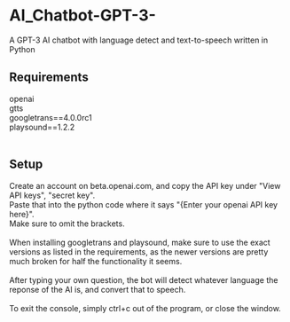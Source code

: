 # AI_Chatbot-GPT-3-
A GPT-3 AI chatbot with language detect and text-to-speech written in Python <br>

## Requirements
openai <br>
gtts <br>
googletrans==4.0.0rc1 <br>
playsound==1.2.2 <br>
 <br>
## Setup
Create an account on beta.openai.com, and copy the API key under "View API keys", "secret key". <br>
Paste that into the python code where it says "{Enter your openai API key here}". <br>
Make sure to omit the brackets. <br>
 <br>
When installing googletrans and playsound, make sure to use the exact versions as listed in the requirements, as the newer versions are pretty much broken for half the functionality it seems. <br>
 <br>
After typing your own question, the bot will detect whatever language the reponse of the AI is, and convert that to speech. <br>
 <br>
To exit the console, simply ctrl+c out of the program, or close the window.
